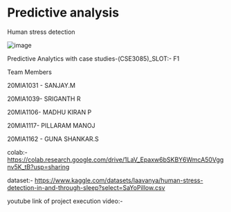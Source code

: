 # Predictive analysis

Human stress detection


![image](https://user-images.githubusercontent.com/125995018/234926312-02c8d769-d182-4f23-a6e8-de83bfe42284.png)

Predictive Analytics with case studies-(CSE3085)_SLOT:- F1

Team Members

20MIA1031 -   SANJAY.M

20MIA1039-   SRIGANTH R

20MIA1106-    MADHU KIRAN P

20MIA1117-   PILLARAM MANOJ

20MIA1162 -   GUNA SHANKAR.S

colab:- https://colab.research.google.com/drive/1LaV_Epaxw6bSKBY6WmcA50Vggnv5K_tB?usp=sharing 

dataset:- https://www.kaggle.com/datasets/laavanya/human-stress-detection-in-and-through-sleep?select=SaYoPillow.csv

youtube link of project execution video:-  
